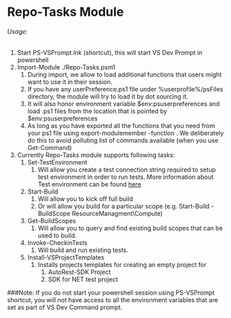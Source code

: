 # Repo-Tasks Module #

###### Usage:

1. Start PS-VSPrompt.lnk (shortcut), this will start VS Dev Prompt in powershell
2. Import-Module ./Repo-Tasks.psm1
	1. During import, we allow to load additional functions that users might want to use it in their session.
	2. If you have any userPreference.ps1 file under %userprofile%/psFiles directory, the module will try to load it by dot sourcing it.
	2. It will also honor environment variable $env:psuserpreferences and load .ps1 files from the location that is pointed by $env:psuserpreferences
	3. As long as you have exported all the functions that you need from your ps1 file using export-modulemember -function <name of function>. We deliberately do this to avoid polluting list of commands available (when you use Get-Command)
3. Currently Repo-Tasks module supports following tasks:
	1. Set-TestEnvironment
		1. Will allow you create a test connection string required to setup test environment in order to run tests. More information about Test environment can be found [here](https://github.com/Azure/azure-powershell/blob/dev/documentation/Using-Azure-TestFramework.md "here")
	2. Start-Build
		1. Will allow you to kick off full build
		2. Or will allow you build for a particular scope (e.g. Start-Build -BuildScope ResourceManagment\Compute)
	3. Get-BuildScopes
		1. Will allow you to query and find existing build scopes that can be used to build.
	4. Invoke-CheckinTests
		1. Will build and run existing tests.
	5. Install-VSProjectTemplates
		1. Installs projects templates for creating an empty project for
			1. AutoRest-SDK Project
			2. SDK for NET test project

###Note:
If you do not start your powershell session using PS-VSPrompt shortcut, you will not have access to all the environment variables that are set as part of VS Dev Command prompt.